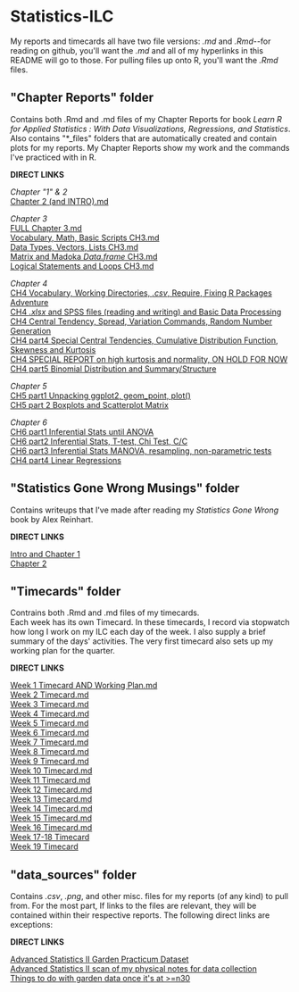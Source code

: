 # Statistics-ILC  

My reports and timecards all have two file versions: *.md* and *.Rmd*--for reading on github, you'll want the *.md* and all of my hyperlinks in this README will go to those.  For pulling files up onto R, you'll want the *.Rmd* files.

## "Chapter Reports" folder
Contains both .Rmd and .md files of my Chapter Reports for book *Learn R for Applied Statistics : With Data Visualizations, Regressions, and Statistics*.  Also contains "*_files" folders that are automatically created and contain plots for my reports.
My Chapter Reports show my work and the commands I've practiced with in R.  
  
**DIRECT LINKS**  
  
*Chapter "1" & 2*  
[Chapter 2 (and INTRO).md](https://github.com/Nurrospody/SOURCE-Statistics-ILC/blob/master/Chapter%20Reports/Chapter-2-Report.md)  
  
 *Chapter 3*  
[FULL Chapter 3.md](https://github.com/Nurrospody/SOURCE-Statistics-ILC/blob/master/Chapter%20Reports/Chapter-3-Report.md)    
[Vocabulary, Math, Basic Scripts CH3.md](https://github.com/Nurrospody/SOURCE-Statistics-ILC/blob/master/Chapter%20Reports/Vocabulary-Math-Basic-Scripts-CH3.md)    
[Data Types, Vectors, Lists CH3.md](https://github.com/Nurrospody/SOURCE-Statistics-ILC/blob/master/Chapter%20Reports/Data-Types-Vectors-Lists-CH3.md)   
[Matrix and Madoka *Data.frame* CH3.md](https://github.com/Nurrospody/SOURCE-Statistics-ILC/blob/master/Chapter%20Reports/Matrix-and-Madoka-Dataframe-CH3.md)    
[Logical Statements and Loops CH3.md](https://github.com/Nurrospody/SOURCE-Statistics-ILC/blob/master/Chapter%20Reports/Logical-Statements-and-Loops-CH3.md)  

*Chapter 4*  
[CH4 Vocabulary, Working Directories, *.csv*, Require, Fixing R Packages Adventure](https://github.com/Nurrospody/SOURCE-Statistics-ILC/blob/master/Chapter%20Reports/CSV-directory-CH4.md)  
[CH4 *.xlsx* and SPSS files (reading and writing) and Basic Data Processing](https://github.com/Nurrospody/SOURCE-Statistics-ILC/blob/master/Chapter%20Reports/CH4-part2.md)  
[CH4 Central Tendency, Spread, Variation Commands, Random Number Generation](https://github.com/Nurrospody/SOURCE-Statistics-ILC/blob/master/Chapter%20Reports/CH4-part3.md)  
[CH4 part4 Special Central Tendencies, Cumulative Distribution Function, Skewness and Kurtosis](https://github.com/Nurrospody/SOURCE-Statistics-ILC/blob/master/Chapter%20Reports/CH4-part4.md)  
[CH4 SPECIAL REPORT on high kurtosis and normality, ON HOLD FOR NOW](https://github.com/Nurrospody/SOURCE-Statistics-ILC/blob/master/Chapter%20Reports/SPECIALCH4.md)  
[CH4 part5 Binomial Distribution and Summary/Structure](https://github.com/Nurrospody/SOURCE-Statistics-ILC/blob/master/Chapter%20Reports/CH4-part5.md) 

*Chapter 5*  
[CH5 part1 Unpacking ggplot2, geom_point, plot() ](https://github.com/Nurrospody/SOURCE-Statistics-ILC/blob/master/Chapter%20Reports/CH5-part1.md)  
[CH5 part 2 Boxplots and Scatterplot Matrix](https://github.com/Nurrospody/SOURCE-Statistics-ILC/blob/master/Chapter%20Reports/CH5-part2.md) 

*Chapter 6*  
[CH6 part1 Inferential Stats until ANOVA](https://github.com/Nurrospody/SOURCE-Statistics-ILC/blob/master/Chapter%20Reports/CH6-part1.md)   
[CH6 part2 Inferential Stats, T-test, Chi Test, C/C](https://github.com/Nurrospody/SOURCE-Statistics-ILC/blob/master/Chapter%20Reports/CH6-part2.md)  
[CH6 part3 Inferential Stats MANOVA, resampling, non-parametric tests](https://github.com/Nurrospody/SOURCE-Statistics-ILC/blob/master/Chapter%20Reports/Ch6-part3.md)  
[CH4 part4 Linear Regressions](https://github.com/Nurrospody/SOURCE-Statistics-ILC/blob/master/Chapter%20Reports/Ch6-part4.md)  

## "Statistics Gone Wrong Musings" folder  
Contains writeups that I've made after reading my *Statistics Gone Wrong* book by Alex Reinhart.  
  
**DIRECT LINKS**  
  
[Intro and Chapter 1](https://github.com/Nurrospody/SOURCE-Statistics-ILC/blob/master/Statistics%20Done%20Wrong%20Musings/Into_Ch1.md)  
[Chapter 2](https://github.com/Nurrospody/SOURCE-Statistics-ILC/blob/master/Statistics%20Done%20Wrong%20Musings/CH2.md)  


## "Timecards" folder
Contrains both .Rmd and .md files of my timecards.  
Each week has its own Timecard.  In these timecards, I record via stopwatch how long I work on my ILC each day of the week.  I also supply a brief summary of the days' activities.  The very first timecard also sets up my working plan for the quarter.  
  
**DIRECT LINKS**  
  
[Week 1 Timecard AND Working Plan.md](https://github.com/Nurrospody/SOURCE-Statistics-ILC/blob/master/Timecards/Week-1-Timecard.md)  
[Week 2 Timecard.md](https://github.com/Nurrospody/SOURCE-Statistics-ILC/blob/master/Timecards/Week-2-Timecard.md)    
[Week 3 Timecard.md](https://github.com/Nurrospody/SOURCE-Statistics-ILC/blob/master/Timecards/Week-3-Timecard.md)   
[Week 4 Timecard.md](https://github.com/Nurrospody/SOURCE-Statistics-ILC/blob/master/Timecards/Week-4-Timecard.md)  
[Week 5 Timecard.md](https://github.com/Nurrospody/SOURCE-Statistics-ILC/blob/master/Timecards/Week-5-Timecard.md)  
[Week 6 Timecard.md](https://github.com/Nurrospody/SOURCE-Statistics-ILC/blob/master/Timecards/Week-6-Timecard.md)  
[Week 7 Timecard.md](https://github.com/Nurrospody/SOURCE-Statistics-ILC/blob/master/Timecards/Week-7-Timecard.md)  
[Week 8 Timecard.md](https://github.com/Nurrospody/SOURCE-Statistics-ILC/blob/master/Timecards/Week-8-Timecard.md)  
[Week 9 Timecard.md](https://github.com/Nurrospody/SOURCE-Statistics-ILC/blob/master/Timecards/Week-9-Timecard.md)  
[Week 10 Timecard.md](https://github.com/Nurrospody/SOURCE-Statistics-ILC/blob/master/Timecards/Week-10-TImecard.md)  
[Week 11 Timecard.md](https://github.com/Nurrospody/SOURCE-Statistics-ILC/blob/master/Timecards/Week-11-Timecard.md)  
[Week 12 Timecard.md](https://github.com/Nurrospody/SOURCE-Statistics-ILC/blob/master/Timecards/Week-12-Timecard.md)  
[Week 13 Timecard.md](https://github.com/Nurrospody/SOURCE-Statistics-ILC/blob/master/Timecards/Week-13-Timecard.md)  
[Week 14 Timecard.md](https://github.com/Nurrospody/SOURCE-Statistics-ILC/blob/master/Timecards/Week-14-Timecard.md)  
[Week 15 Timecard.md](https://github.com/Nurrospody/SOURCE-Statistics-ILC/blob/master/Timecards/Week-15-Timecard.md)  
[Week 16 Timecard.md](https://github.com/Nurrospody/SOURCE-Statistics-ILC/blob/master/Timecards/Week-16-Timecard.md)  
[Week 17-18 Timecard](https://github.com/Nurrospody/SOURCE-Statistics-ILC/blob/master/Timecards/Week-1718-Timecard.md)  
[Week 19 Timecard](https://github.com/Nurrospody/SOURCE-Statistics-ILC/blob/master/Timecards/Week-1719-Timecard.md)


## "data_sources" folder
Contains *.csv*, *.png*, and other misc. files for my reports (of any kind) to pull from.  For the most part, If links to the files are relevant, they will be contained within their respective reports.  The following direct links are exceptions:

**DIRECT LINKS**

[Advanced Statistics II Garden Practicum Dataset](https://github.com/Nurrospody/SOURCE-Statistics-ILC/blob/master/data_sources/Garden%20Practicum.xlsx)  
[Advanced Statistics II scan of my physical notes for data collection](https://github.com/Nurrospody/SOURCE-Statistics-ILC/blob/master/data_sources/29JUN2020%20to%208JUL2020%20garden%20records%20proof.pdf)  
[Things to do with garden data once it's at >=n30](https://github.com/Nurrospody/SOURCE-Statistics-ILC/blob/master/data_sources/What-to-do-with-garden-data.md)  



